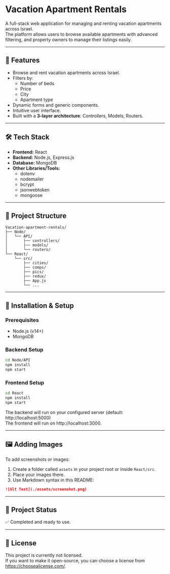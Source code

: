 
# Vacation Apartment Rentals

A full-stack web application for managing and renting vacation apartments across Israel.  
The platform allows users to browse available apartments with advanced filtering, and property owners to manage their listings easily.  

---

## 🚀 Features
- Browse and rent vacation apartments across Israel.
- Filters by:
  - Number of beds
  - Price
  - City
  - Apartment type
- Dynamic forms and generic components.
- Intuitive user interface.
- Built with a **3-layer architecture**: Controllers, Models, Routers.

---

## 🛠️ Tech Stack
- **Frontend:** React
- **Backend:** Node.js, Express.js
- **Database:** MongoDB
- **Other Libraries/Tools:**
  - dotenv
  - nodemailer
  - bcrypt
  - jsonwebtoken
  - mongoose

---

## 📂 Project Structure
```
Vacation-apartment-rentals/
├── Node/
│   └── API/
│       ├── controllers/
│       ├── models/
│       └── routers/
└── React/
    └── src/
        ├── cities/
        ├── comps/
        ├── pics/
        ├── redux/
        ├── App.js
        └── ...
```

---

## 🔧 Installation & Setup

### Prerequisites
- Node.js (v14+)
- MongoDB

### Backend Setup
```bash
cd Node/API
npm install
npm start
```

### Frontend Setup
```bash
cd React
npm install
npm start
```

The backend will run on your configured server (default: http://localhost:5000)  
The frontend will run on http://localhost:3000.

---

## 🖼️ Adding Images
To add screenshots or images:
1. Create a folder called `assets` in your project root or inside `React/src`.
2. Place your images there.
3. Use Markdown syntax in this README:
```markdown
![Alt Text](./assets/screenshot.png)
```

---

## 📌 Project Status
✅ Completed and ready to use.

---

## 📜 License
This project is currently not licensed.  
If you want to make it open-source, you can choose a license from https://choosealicense.com/.

